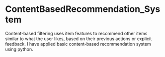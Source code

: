 # ContentBasedRecommendation_System
Content-based filtering uses item features to recommend other items similar to what the user likes, based on their previous actions or explicit feedback. I have applied basic content-based recommendation system using python.
